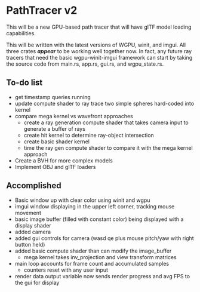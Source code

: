 # PathTracer v2
This will be a new GPU-based path tracer that will have glTF model loading
capabilities.  

This will be written with the latest versions of WGPU, winit, and imgui.
All three crates ***appear*** to be working well together now.  In fact, any future ray
tracers that need the basic wgpu-winit-imgui framework can start by taking the source code
from main.rs, app.rs, gui.rs, and wgpu_state.rs.

## To-do list
- get timestamp queries running
- update compute shader to ray trace two simple spheres hard-coded into kernel
- compare mega kernel vs wavefront approaches
  - create a ray generation compute shader that takes camera input to generate a buffer of rays
  - create hit kernel to determine ray-object intersection
  - create basic shader kernel
  - time the ray gen compute shader to compare it with the mega kernel approach
- Create a BVH for more complex models
- Implement OBJ and glTF loaders

## Accomplished
- Basic window up with clear color using winit and wgpu
- imgui window displaying in the upper left corner, tracking mouse movement
- basic image buffer (filled with constant color) being displayed with a display shader
- added camera 
- added gui controls for camera (wasd qe plus mouse pitch/yaw with right button held)
- added basic compute shader than can modify the image_buffer
  - mega kernel takes inv_projection and view transform matrices 
- main loop accounts for frame count and accumulated samples
  - counters reset with any user input
- render data output variable now sends render progress and avg FPS to the gui for display